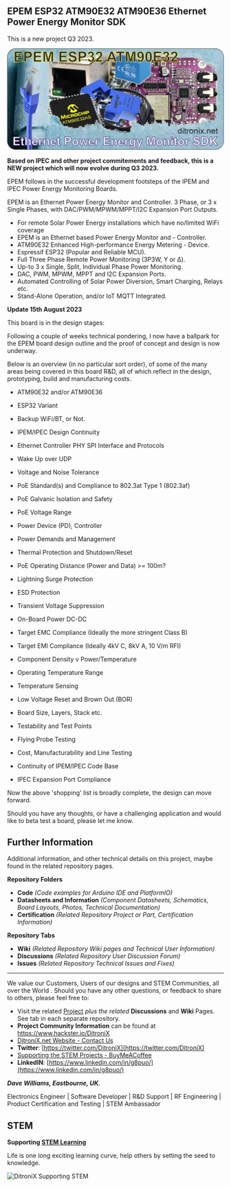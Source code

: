 ## EPEM ESP32 ATM90E32 ATM90E36 Ethernet Power Energy Monitor SDK

This is a new project Q3 2023.

![enter image description here](https://github.com/DitroniX/EPEM-Ethernet-Power-Energy-Monitor/blob/main/Datasheets%20and%20Information/EPEM%20-%20Ethernet%20Power%20Energy%20Monitor%20%28Placeholder%29.jpg?raw=true)

**Based on IPEC and other project commitements and feedback, this is a NEW project which will now evolve during Q3 2023.**

EPEM follows in the successful development footsteps of the IPEM and IPEC Power Energy Monitoring Boards.

EPEM is an Ethernet Power Energy Monitor and Controller. 3 Phase, or 3 x Single Phases, with DAC/PWM/MPWM/MPPT/I2C Expansion Port Outputs.

 - For remote Solar Power Energy installations which have no/limited WiFi coverage
 - EPEM is an Ethernet based Power Energy Monitor and  - Controller.
 - ATM90E32 Enhanced High-performance Energy Metering  - Device.
 - Espressif ESP32 (Popular and Reliable MCU).
 - Full Three Phase Remote Power Monitoring (3P3W, Y or Δ).
 - Up-to 3 x Single, Split, Individual Phase Power Monitoring.
 - DAC, PWM, MPWM, MPPT and I2C Expansion Ports.
 - Automated Controlling of Solar Power Diversion, Smart Charging, Relays etc.
 - Stand-Alone Operation, and/or IoT MQTT Integrated.

**Update 15th August 2023**

This board is in the design stages:

Following a couple of weeks technical pondering, I now have a ballpark for the EPEM board design outline and the proof of concept and design is now underway.

Below is an overview (in no particular sort order), of some of the many areas being covered in this board R&D, all of which reflect in the design, prototyping, build and manufacturing costs.

-   ATM90E32 and/or ATM90E36
    
-   ESP32 Variant
    
-   Backup WiFi/BT, or Not.
    
-   IPEM/IPEC Design Continuity
    
-   Ethernet Controller PHY SPI Interface and Protocols
    
-   Wake Up over UDP
    
-   Voltage and Noise Tolerance
    
-   PoE Standard(s) and Compliance to 802.3at Type 1 (802.3af)
    
-   PoE Galvanic Isolation and Safety
    
-   PoE Voltage Range
    
-   Power Device (PD), Controller
    
-   Power Demands and Management
    
-   Thermal Protection and Shutdown/Reset
    
-   PoE Operating Distance (Power and Data) >= 100m?
    
-   Lightning Surge Protection
    
-   ESD Protection
    
-   Transient Voltage Suppression
    
-   On-Board Power DC-DC
    
-   Target EMC Compliance (Ideally the more stringent Class B)
    
-   Target EMI Compliance (Ideally 4kV C, 8kV A, 10 V/m RFI)
    
-   Component Density v Power/Temperature
    
-   Operating Temperature Range
    
-   Temperature Sensing
    
-   Low Voltage Reset and Brown Out (BOR)
    
-   Board Size, Layers, Stack etc.
    
-   Testability and Test Points
    
-   Flying Probe Testing
    
-   Cost, Manufacturability and Line Testing
    
-   Continuity of IPEM/IPEC Code Base
    
-   IPEC Expansion Port Compliance
    

Now the above 'shopping' list is broadly complete, the design can move forward.

Should you have any thoughts, or have a challenging application and would like to beta test a board, please let me know. 





## **Further Information**

Additional information, and other technical details on this project, maybe found in the related repository pages.

**Repository Folders**

 - **Code** *(Code examples for Arduino  IDE and PlatformIO)*
 -  **Datasheets and Information** *(Component Datasheets, Schematics, Board Layouts, Photos, Technical Documentation)*
 - **Certification** *(Related Repository Project or Part, Certification Information)*

**Repository Tabs**

 - **Wiki** *(Related Repository Wiki pages and Technical User Information)*
 - **Discussions** *(Related Repository User Discussion Forum)*
 - **Issues** *(Related Repository Technical Issues and Fixes)*

***

We value our Customers, Users of our designs and STEM Communities, all over the World . Should you have any other questions, or feedback to share to others, please feel free to:

* Visit the related [Project](https://github.com/DitroniX?tab=repositories) *plus the related* **Discussions** and **Wiki** Pages.  See tab in each separate repository.
* **Project Community Information** can be found at https://www.hackster.io/DitroniX
* [DitroniX.net Website - Contact Us](https://ditronix.net/contact/)
* **Twitter**: [https://twitter.com/DitroniX](https://twitter.com/DitroniX)
* [Supporting the STEM Projects - BuyMeACoffee](https://www.buymeacoffee.com/DitroniX)
*  **LinkedIN**: [https://www.linkedin.com/in/g8puo/](https://www.linkedin.com/in/g8puo/)

***Dave Williams, Eastbourne, UK.***

Electronics Engineer | Software Developer | R&D Support | RF Engineering | Product Certification and Testing | STEM Ambassador

## STEM

**Supporting [STEM Learning](https://www.stem.org.uk/)**

Life is one long exciting learning curve, help others by setting the seed to knowledge.

![DitroniX Supporting STEM](https://hackster.imgix.net/uploads/attachments/1606838/stem_ambassador_-_100_volunteer_badge_edxfxlrfbc1_bjdqharfoe1_xbqi2KUcri.png?auto=compress%2Cformat&w=540&fit=max)
